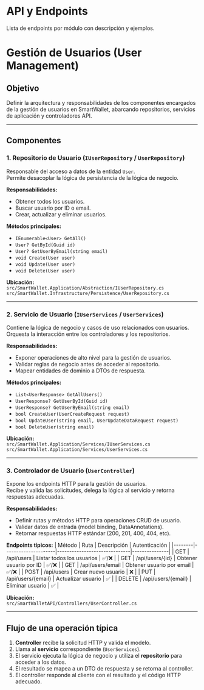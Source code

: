 ﻿# API y Endpoints

Lista de endpoints por módulo con descripción y ejemplos.

# Gestión de Usuarios (User Management)

## Objetivo
Definir la arquitectura y responsabilidades de los componentes encargados de la gestión de usuarios en SmartWallet, abarcando repositorios, servicios de aplicación y controladores API.

---

## Componentes

### 1. Repositorio de Usuario (`IUserRepository` / `UserRepository`)
Responsable del acceso a datos de la entidad `User`.  
Permite desacoplar la lógica de persistencia de la lógica de negocio.

**Responsabilidades:**
- Obtener todos los usuarios.
- Buscar usuario por ID o email.
- Crear, actualizar y eliminar usuarios.

**Métodos principales:**
- `IEnumerable<User> GetAll()`
- `User? GetById(Guid id)`
- `User? GetUserByEmail(string email)`
- `void Create(User user)`
- `void Update(User user)`
- `void Delete(User user)`

**Ubicación:**  
`src/SmartWallet.Application/Abstraction/IUserRepository.cs`  
`src/SmartWallet.Infrastructure/Persistence/UserRepository.cs`

---

### 2. Servicio de Usuario (`IUserServices` / `UserServices`)
Contiene la lógica de negocio y casos de uso relacionados con usuarios.  
Orquesta la interacción entre los controladores y los repositorios.

**Responsabilidades:**
- Exponer operaciones de alto nivel para la gestión de usuarios.
- Validar reglas de negocio antes de acceder al repositorio.
- Mapear entidades de dominio a DTOs de respuesta.

**Métodos principales:**
- `List<UserResponse> GetAllUsers()`
- `UserResponse? GetUserById(Guid id)`
- `UserResponse? GetUserByEmail(string email)`
- `bool CreateUser(UserCreateRequest request)`
- `bool UpdateUser(string email, UserUpdateDataRequest request)`
- `bool DeleteUser(string email)`

**Ubicación:**  
`src/SmartWallet.Application/Services/IUserServices.cs`  
`src/SmartWallet.Application/Services/UserServices.cs`

---

### 3. Controlador de Usuario (`UserController`)
Expone los endpoints HTTP para la gestión de usuarios.  
Recibe y valida las solicitudes, delega la lógica al servicio y retorna respuestas adecuadas.

**Responsabilidades:**
- Definir rutas y métodos HTTP para operaciones CRUD de usuario.
- Validar datos de entrada (model binding, DataAnnotations).
- Retornar respuestas HTTP estándar (200, 201, 400, 404, etc).

**Endpoints típicos:**
| Método | Ruta                | Descripción                  | Autenticación |
|--------|---------------------|------------------------------|---------------|
| GET    | /api/users          | Listar todos los usuarios    | ✅/❌          |
| GET    | /api/users/{id}     | Obtener usuario por ID       | ✅/❌          |
| GET    | /api/users/email    | Obtener usuario por email    | ✅/❌          |
| POST   | /api/users          | Crear nuevo usuario          | ❌            |
| PUT    | /api/users/{email}  | Actualizar usuario           | ✅            |
| DELETE | /api/users/{email}  | Eliminar usuario             | ✅            |

**Ubicación:**  
`src/SmartWalletAPI/Controllers/UserController.cs`

---

## Flujo de una operación típica

1. **Controller** recibe la solicitud HTTP y valida el modelo.
2. Llama al **servicio** correspondiente (`UserServices`).
3. El servicio ejecuta la lógica de negocio y utiliza el **repositorio** para acceder a los datos.
4. El resultado se mapea a un DTO de respuesta y se retorna al controller.
5. El controller responde al cliente con el resultado y el código HTTP adecuado.

